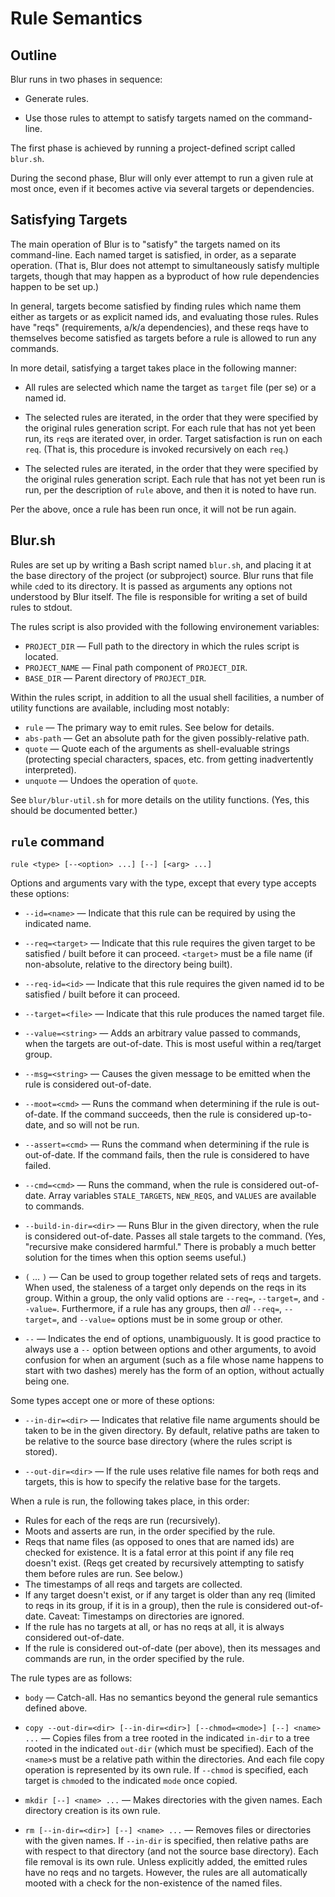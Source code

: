 Rule Semantics
==============

Outline
-------

Blur runs in two phases in sequence:

* Generate rules.

* Use those rules to attempt to satisfy targets named on the command-line.

The first phase is achieved by running a project-defined script called
`blur.sh`.

During the second phase, Blur will only ever attempt to run a given
rule at most once, even if it becomes active via several targets or
dependencies.


Satisfying Targets
------------------

The main operation of Blur is to "satisfy" the targets named on its
command-line. Each named target is satisfied, in order, as a separate
operation. (That is, Blur does not attempt to simultaneously satisfy
multiple targets, though that may happen as a byproduct of how rule
dependencies happen to be set up.)

In general, targets become satisfied by finding rules which name them
either as targets or as explicit named ids, and evaluating those rules.
Rules have "reqs" (requirements, a/k/a dependencies), and these reqs
have to themselves become satisfied as targets before a rule is allowed
to run any commands.

In more detail, satisfying a target takes place in the following manner:

* All rules are selected which name the target as `target` file (per se) or
  a named id.

* The selected rules are iterated, in the order that they were specified
  by the original rules generation script. For each rule that has not yet
  been run, its `req`s are iterated over, in order. Target satisfaction is
  run on each `req`. (That is, this procedure is invoked recursively on each
  `req`.)

* The selected rules are iterated, in the order that they were specified
  by the original rules generation script. Each rule that has not yet
  been run is run, per the description of `rule` above, and then it is
  noted to have run.

Per the above, once a rule has been run once, it will not be run again.


Blur.sh
-------

Rules are set up by writing a Bash script named `blur.sh`, and
placing it at the base directory of the project (or subproject) source.
Blur runs that file while `cd`ed to its directory. It is passed as arguments
any options not understood by Blur itself. The file is responsible for
writing a set of build rules to stdout.

The rules script is also provided with the following environement
variables:

* `PROJECT_DIR` &mdash; Full path to the directory in which the rules
  script is located.
* `PROJECT_NAME` &mdash; Final path component of `PROJECT_DIR`.
* `BASE_DIR` &mdash; Parent directory of `PROJECT_DIR`.

Within the rules script, in addition to all the usual shell facilities,
a number of utility functions are available, including most notably:

* `rule` &mdash; The primary way to emit rules. See below for details.
* `abs-path` &mdash; Get an absolute path for the given possibly-relative
  path.
* `quote` &mdash; Quote each of the arguments as shell-evaluable strings
  (protecting special characters, spaces, etc. from getting inadvertently
  interpreted).
* `unquote` &mdash; Undoes the operation of `quote`.


See `blur/blur-util.sh` for more details on the utility functions. (Yes,
this should be documented better.)


`rule` command
--------------

```
rule <type> [--<option> ...] [--] [<arg> ...]
```

Options and arguments vary with the type, except that every type accepts
these options:

* `--id=<name>` &mdash; Indicate that this rule can be required by using
  the indicated name.

* `--req=<target>` &mdash; Indicate that this rule requires the given target
  to be satisfied / built before it can proceed. `<target>` must be a file
  name (if non-absolute, relative to the directory being built).

* `--req-id=<id>` &mdash; Indicate that this rule requires the given named
  id to be satisfied / built before it can proceed.

* `--target=<file>` &mdash; Indicate that this rule produces the named target
  file.

* `--value=<string>` &mdash; Adds an arbitrary value passed to commands, when
  the targets are out-of-date. This is most useful within a req/target group.

* `--msg=<string>` &mdash; Causes the given message to be emitted when the
  rule is considered out-of-date.

* `--moot=<cmd>` &mdash; Runs the command when determining if the rule is
  out-of-date. If the command succeeds, then the rule is considered up-to-date,
  and so will not be run.

* `--assert=<cmd>` &mdash; Runs the command when determining if the rule is
  out-of-date. If the command fails, then the rule is considered to have
  failed.

* `--cmd=<cmd>` &mdash; Runs the command, when the rule is considered
  out-of-date. Array variables `STALE_TARGETS`, `NEW_REQS`, and `VALUES` are
  available to commands.

* `--build-in-dir=<dir>` &mdash; Runs Blur in the given directory, when the
  rule is considered out-of-date. Passes all stale targets to the command.
  (Yes, "recursive make considered harmful." There is probably a much
  better solution for the times when this option seems useful.)

* `(` &hellip; `)` &mdash; Can be used to group
  together related sets of reqs and targets. When used, the staleness of a
  target only depends on the reqs in its group. Within a group, the only
  valid options are `--req=`, `--target=`, and `--value=`. Furthermore,
  if a rule has any groups, then *all* `--req=`, `--target=`, and `--value=`
  options must be in some group or other.

* `--` &mdash; Indicates the end of options, unambiguously. It is good
  practice to always use a `--` option between options and other arguments,
  to avoid confusion for when an argument (such as a file whose name
  happens to start with two dashes) merely has the form of an option,
  without actually being one.

Some types accept one or more of these options:

* `--in-dir=<dir>` &mdash; Indicates that relative file name arguments
  should be taken to be in the given directory. By default, relative paths
  are taken to be relative to the source base directory (where the rules
  script is stored).

* `--out-dir=<dir>` &mdash; If the rule uses relative file names for both
  reqs and targets, this is how to specify the relative base for the
  targets.

When a rule is run, the following takes place, in this order:

* Rules for each of the reqs are run (recursively).
* Moots and asserts are run, in the order specified by the rule.
* Reqs that name files (as opposed to ones that are named ids) are checked
  for existence. It is a fatal error at this point if any file req doesn't
  exist. (Reqs get created by recursively attempting to satisfy them before
  rules are run. See below.)
* The timestamps of all reqs and targets are collected.
* If any target doesn't exist, or if any target is older than any req
  (limited to reqs in its group, if it is in a group), then the rule is
  considered out-of-date. Caveat: Timestamps on directories are ignored.
* If the rule has no targets at all, or has no reqs at all, it is always
  considered out-of-date.
* If the rule is considered out-of-date (per above), then its messages
  and commands are run, in the order specified by the rule.

The rule types are as follows:

* `body` &mdash; Catch-all. Has no semantics beyond the general rule
  semantics defined above.

* `copy --out-dir=<dir> [--in-dir=<dir>] [--chmod=<mode>] [--] <name> ...`
  &mdash; Copies files from a tree rooted in the indicated `in-dir` to a
  tree rooted in the indicated `out-dir` (which must be specified). Each of
  the `<name>`s must be a relative path within the directories. And each
  file copy operation is represented by its own rule. If `--chmod` is
  specified, each target is `chmod`ed to the indicated `mode` once copied.

* `mkdir [--] <name> ...` &mdash; Makes directories with the given names. Each
  directory creation is its own rule.

* `rm [--in-dir=<dir>] [--] <name> ...` &mdash; Removes files or directories
  with the given names. If `--in-dir` is specified, then relative paths are
  with respect to that directory (and not the source base directory).
  Each file removal is its own rule. Unless explicitly added, the emitted
  rules have no reqs and no targets. However, the rules are all automatically
  mooted with a check for the non-existence of the named files.
